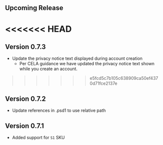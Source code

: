 <!--
    Please leave this section at the top of the change log.

    Changes for the upcoming release should go under the section titled "Upcoming Release", and should adhere to the following format:

    ## Upcoming Release
    * Overview of change #1
        - Additional information about change #1
    * Overview of change #2
        - Additional information about change #2
        - Additional information about change #2
    * Overview of change #3
    * Overview of change #4
        - Additional information about change #4

    ## YYYY.MM.DD - Version X.Y.Z (Previous Release)
    * Overview of change #1
        - Additional information about change #1
-->
## Upcoming Release

<<<<<<< HEAD
=======
## Version 0.7.3
* Update the privacy notice text displayed during account creation
    - Per CELA guidance we have updated the privacy notice text shown while you create an account.

>>>>>>> e5fcd5c7b105c638909ca50ef4370d71fce2137e
## Version 0.7.2
* Update references in .psd1 to use relative path

## Version 0.7.1
* Added support for `S1` SKU
